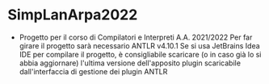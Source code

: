 # SimpLanArpa2022
- Progetto per il corso di Compilatori e Interpreti A.A. 2021/2022
Per far girare il progetto sarà necessario ANTLR v4.10.1
Se si usa JetBrains Idea IDE per compilare il progetto, è consigliabile scaricare (o in caso già lo si abbia aggiornare) l'ultima versione dell'apposito plugin scaricabile dall'interfaccia di gestione dei plugin ANTLR
